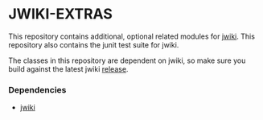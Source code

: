 # JWIKI-EXTRAS
This repository contains additional, optional related modules for [jwiki](https://github.com/fastily/jwiki).  This repository also contains the junit test suite for jwiki.

The classes in this repository are dependent on jwiki, so make sure you build against the latest jwiki [release](https://github.com/fastily/jwiki/releases).


### Dependencies
* [jwiki](https://github.com/fastily/jwiki)